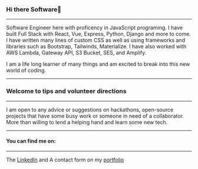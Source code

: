 ### Hi there Software👋

***

Software Engineer here with proficency in JavaScript programing. 
I have built Full Stack with React, Vue, Express, Python, Django and more to come. I have written many lines of custom CSS as well as using frameworks and libraries such as Bootstrap, Tailwinds, Materialize. I have also worked with AWS Lambda, Gateway API, S3 Bucket, SES, and Amplify. 

I am a life long learner of many things and am excited to break into this new world of coding.
 

***

### Welcome to tips and volunteer directions

***

I am open to any advice or suggestions on hackathons, open-source projects that have some busy work or someone in need of a collaborator. More than willing to lend a helping hand and learn some new tech.  

***

#### You can find me on: 

***

The [LinkedIn](https://www.linkedin.com/in/martinj-fitzpatrick/) and A contact form on my [portfolio](https://martinjfitzpatrick-portfolio.vercel.app/)

<!--
**krsnamara/krsnamara** is a ✨ _special_ ✨ repository because its `README.md` (this file) appears on your GitHub profile.

Here are some ideas to get you started:

- 🔭 I’m currently working on ...
- 🌱 I’m currently learning ...
- 👯 I’m looking to collaborate on ...
- 🤔 I’m looking for help with ...
- 💬 Ask me about ...
- 📫 How to reach me: ...
- 😄 Pronouns: ...
- ⚡ Fun fact: ...
-->
